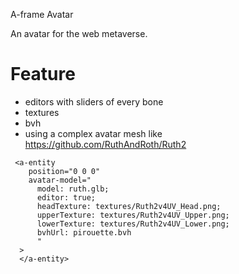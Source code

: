 A-frame Avatar

An avatar for the web metaverse.

# Feature
* editors with sliders of every bone
* textures
* bvh
* using a complex avatar mesh like https://github.com/RuthAndRoth/Ruth2

```
 <a-entity
    position="0 0 0"
    avatar-model="
      model: ruth.glb;
      editor: true;
      headTexture: textures/Ruth2v4UV_Head.png;
      upperTexture: textures/Ruth2v4UV_Upper.png;
      lowerTexture: textures/Ruth2v4UV_Lower.png;
      bvhUrl: pirouette.bvh
      "
  >
  </a-entity>
```
